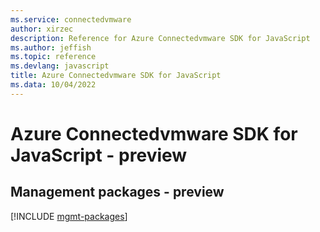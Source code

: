 ```yaml
---
ms.service: connectedvmware
author: xirzec
description: Reference for Azure Connectedvmware SDK for JavaScript
ms.author: jeffish
ms.topic: reference
ms.devlang: javascript
title: Azure Connectedvmware SDK for JavaScript
ms.data: 10/04/2022
---
```

# Azure Connectedvmware SDK for JavaScript - preview

## Management packages - preview
[!INCLUDE [mgmt-packages](connectedvmware-mgmt-index.md)]